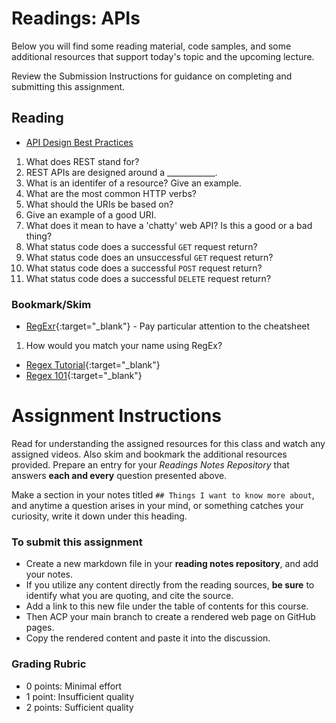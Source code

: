 # Readings: APIs

Below you will find some reading material, code samples, and some additional resources that support today's topic and the upcoming lecture.

Review the Submission Instructions for guidance on completing and submitting this assignment.

## Reading

- [API Design Best Practices](https://docs.microsoft.com/en-us/azure/architecture/best-practices/api-design)

1. What does REST stand for?
1. REST APIs are designed around a ____________. 
1. What is an identifer of a resource? Give an example.
1. What are the most common HTTP verbs?
1. What should the URIs be based on?
1. Give an example of a good URI.
1. What does it mean to have a 'chatty' web API? Is this a good or a bad thing?
1. What status code does a successful `GET` request return? 
1. What status code does an unsuccessful `GET` request return?
1. What status code does a successful `POST` request return?
1. What status code does a successful `DELETE` request return?

<!-- ## Additional Resources

PLACEHOLDER

### Videos

PLACEHOLDER -->

### Bookmark/Skim

- [RegExr](https://regexr.com/){:target="_blank"} - Pay particular attention to the cheatsheet

1. How would you match your name using RegEx?

- [Regex Tutorial](https://medium.com/factory-mind/regex-tutorial-a-simple-cheatsheet-by-examples-649dc1c3f285){:target="_blank"}
- [Regex 101](https://regex101.com/){:target="_blank"}


# Assignment Instructions

Read for understanding the assigned resources for this class and watch any assigned videos. Also skim and bookmark the additional resources provided. Prepare an entry for your *Readings Notes Repository* that answers **each and every** question presented above. 

Make a section in your notes titled `## Things I want to know more about`, and anytime a question arises in your mind, or something catches your curiosity, write it down under this heading. 

### To submit this assignment

- Create a new markdown file in your **reading notes repository**, and add your notes.
- If you utilize any content directly from the reading sources, **be sure** to identify what you are quoting, and cite the source.
- Add a link to this new file under the table of contents for this course.
- Then ACP your main branch to create a rendered web page on GitHub pages.
- Copy the rendered content and paste it into the discussion.

### Grading Rubric

- 0 points: Minimal effort
- 1 point: Insufficient quality
- 2 points: Sufficient quality
